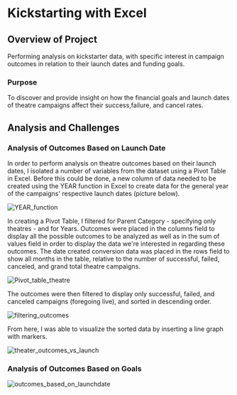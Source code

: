 # Kickstarting with Excel
## Overview of Project 
Performing analysis on kickstarter data, with specific interest in campaign outcomes in relation to their launch dates and funding goals.
### Purpose 
To discover and provide insight on how the financial goals and launch dates of theatre campaigns affect their success,failure, and cancel rates. 
## Analysis and Challenges 
### Analysis of Outcomes Based on Launch Date 
In order to perform analysis on theatre outcomes based on their launch dates, I isolated a number of variables from the dataset using a Pivot Table in Excel. Before this could be done, a new column of data needed to be created using the YEAR function in Excel to create data for the general year of the campaigns' respective launch dates (picture below).

![YEAR_function](Desktop/Resources/YEAR_function.png)

In creating a Pivot Table, I filtered for Parent Category - specifying only theatres - and for Years. Outcomes were placed in the columns field to display all the possible outcomes to be analyzed as well as in the sum of values field in order to display the data we're interested in regarding these outcomes. The date created conversion data was placed in the rows field to show all months in the table, relative to the number of successful, failed, canceled, and grand total theatre campaigns.

![Pivot_table_theatre](Desktop/Resources/Pivot_table_theatre.png)

The outcomes were then filtered to display only successful, failed, and canceled campaigns (foregoing live), and sorted in descending order.

![filtering_outcomes](Desktop/Resources/filtering_outcomes.png)

From here, I was able to visualize the sorted data by inserting a line graph with markers.

![theater_outcomes_vs_launch](Desktop/Resources/Theater_Outcomes_vs_Launch.png)
### Analysis of Outcomes Based on Goals






![outcomes_based_on_launchdate](path/to/outcomes_based_on_launchdate.png)

